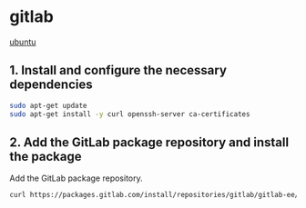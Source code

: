 # gitlab
[ubuntu](https://about.gitlab.com/install/#ubuntu)
## 1. Install and configure the necessary dependencies
```sh
sudo apt-get update
sudo apt-get install -y curl openssh-server ca-certificates
```
## 2. Add the GitLab package repository and install the package
Add the GitLab package repository.
```sh
curl https://packages.gitlab.com/install/repositories/gitlab/gitlab-ee/script.deb.sh | sudo bash
```
